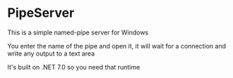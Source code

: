 # PipeServer
This is a simple named-pipe server for Windows

You enter the name of the pipe and open it, it will wait for a connection and write any output to a text area

It's built on .NET 7.0 so you need that runtime
